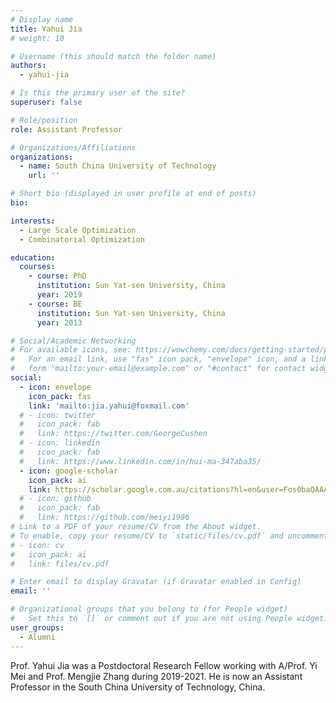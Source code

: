 ```yaml
---
# Display name
title: Yahui Jia
# weight: 10

# Username (this should match the folder name)
authors:
  - yahui-jia

# Is this the primary user of the site?
superuser: false

# Role/position
role: Assistant Professor

# Organizations/Affiliations
organizations:
  - name: South China University of Technology
    url: ''

# Short bio (displayed in user profile at end of posts)
bio: 

interests:
  - Large Scale Optimization
  - Combinatorial Optimization

education:
  courses:
    - course: PhD
      institution: Sun Yat-sen University, China
      year: 2019
    - course: BE
      institution: Sun Yat-sen University, China
      year: 2013

# Social/Academic Networking
# For available icons, see: https://wowchemy.com/docs/getting-started/page-builder/#icons
#   For an email link, use "fas" icon pack, "envelope" icon, and a link in the
#   form "mailto:your-email@example.com" or "#contact" for contact widget.
social:
  - icon: envelope
    icon_pack: fas
    link: 'mailto:jia.yahui@foxmail.com'
  # - icon: twitter
  #   icon_pack: fab
  #   link: https://twitter.com/GeorgeCushen
  # - icon: linkedin
  #   icon_pack: fab
  #   link: https://www.linkedin.com/in/hui-ma-347aba35/
  - icon: google-scholar
    icon_pack: ai
    link: https://scholar.google.com.au/citations?hl=en&user=Fos0baQAAAAJ
  # - icon: github
  #   icon_pack: fab
  #   link: https://github.com/meiyi1986
# Link to a PDF of your resume/CV from the About widget.
# To enable, copy your resume/CV to `static/files/cv.pdf` and uncomment the lines below.
# - icon: cv
#   icon_pack: ai
#   link: files/cv.pdf

# Enter email to display Gravatar (if Gravatar enabled in Config)
email: ''

# Organizational groups that you belong to (for People widget)
#   Set this to `[]` or comment out if you are not using People widget.
user_groups:
  - Alumni
---
```


Prof. Yahui Jia was a Postdoctoral Research Fellow working with A/Prof. Yi Mei and Prof. Mengjie Zhang during 2019-2021. He is now an Assistant Professor in the South China University of Technology, China.

